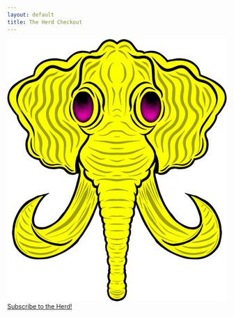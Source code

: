 ```yaml
---
layout: default
title: The Herd Checkout
---
```


<script src="https://js.chargebee.com/v2/chargebee.js" data-cb-site="elephantcollective" ></script>

<div class="valign-wrapper full-vh">
  <div class="full-width center-align">
    <div>
      <img class="logo" src="/assets/images/logo.png"/>
    </div>
    <div>
      <a id="checkout" href="javascript:void(0)" data-cb-type="checkout" data-cb-plan-id="the-herd" class="btn waves-effect waves-light pink">
        Subscribe to the Herd!
      </a>
    </div>
  </div>
</div>

<script type="text/javascript">
  $(document).ready(function(){
    var params = $.deparam(location.search.replace("\?", ""));
    $("#checkout").attr("data-cb-coupon-id", params.coupon);
    Chargebee.registerAgain();
  });
</script>
